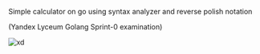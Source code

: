 Simple calculator on go using syntax analyzer and reverse polish notation

(Yandex Lyceum Golang Sprint-0 examination)

![xd](https://sun6-21.userapi.com/impg/zSmyjLf4dEl_DfSz1Qq_UlzNbNC1dkEdQ-BfsA/hPbfoCf2pu4.jpg?size=541x604&quality=95&sign=1c9efba9db0f8bf8ba27e8c22b8f9036&c_uniq_tag=0d7xmkZ6I3fWxeg_zvAE1V4WUM1ndZpQ_mesy7Q5D3Y&type=album)
